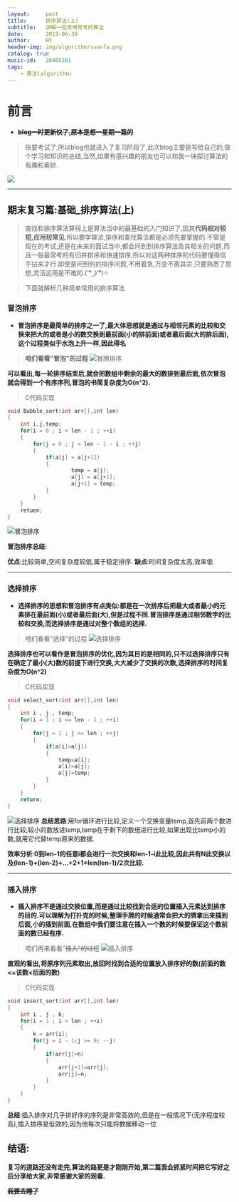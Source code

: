 ```yaml
---
layout:     post
title:      排序算法(上)
subtitle:   讲解一些常用常考的算法
date:       2019-06-30
author:     HY
header-img: img/algorithm/suanfa.png
catalog: true
music-id:   28405261
tags:
    - 算法(algorithm)
---
```


# 前言
- **~~blog一时更新快了,原本是想一星期一篇的~~**
>快要考试了,所以blog也就进入了复习阶段了,此次blog主要是写给自己的,做个学习和知识的总结,当然,如果有感兴趣的朋友也可以和我一块探讨算法的有趣和奥妙.

![](https://github.com/MHYCDH/MHYCDH.github.io/blob/master/img/hardwork/wirte17.gif?raw=true)

----

## 期末复习篇:基础_排序算法(上)

>查找和排序算法算得上是算法当中的最基础的入门知识了,因其**代码相对较短,应用较常见**,所以要学算法,排序和查找算法都是必须先要掌握的.不管是现在的考试,还是在未来的面试当中,都会问到到排序算法及其相关的问题,而且一般最常考的有归并排序和快速排序,所以对这两种排序的代码要懂得信手拈来才行.即使是问到别的排序问题,不用着急,万变不离其宗,只要熟悉了思想,灵活运用是不难的.( ͡° ͜ʖ ͡°)✧

>下面就解析几种简单常用的排序算法

### 冒泡排序
- **冒泡排序是最简单的排序之一了,最大体思想就是通过与相邻元素的比较和交换来把大的或者是小的数交换到最前面(小的排前面)或者最后面(大的排后面),这个过程类似于水泡上升一样,因此得名**
>**咱们看看"冒泡"的过程**
![冒牌排序](https://github.com/MHYCDH/MHYCDH.github.io/blob/master/img/algorithm/Bubble_sort.gif?raw=true "冒泡排序")

**可以看出,每一轮排序结束后,就会把数组中剩余的最大的数排到最后面,依次冒泡就会得到一个有序序列,冒泡的书简复杂度为O(n^2).**
>C代码实现
```c
void Bubble_sort(int arr[],int len)
{
    int i,j,temp;
    for(i = 0 ; i < len - 1 ; ++i)
    {
        for(j = 0 ; j < len - 1 - i ; ++j)
        {
            if(a[j] > a[j+1])
            {
                    temp = a[j];
                    a[j] = a[j+1];
                    a[j+1] = temp;
            }
        }
    }
    retuen;
}
```
![冒泡排序](https://github.com/MHYCDH/MHYCDH.github.io/blob/master/img/algorithm/bubble_sort2.png?raw=true)

**冒泡排序总结:**

**优点**:比较简单,空间复杂度较低,属于稳定排序.  **缺点**:时间复杂度太高,效率低

***

### 选择排序
- **选择排序的思想和冒泡排序有点类似:都是在一次排序后把最大或者最小的元素排在最前面(小)或者最后面(大),但是过程不同.冒泡排序是通过相邻数字的比较和交换,而选择排序是通过对整个数组的选择.**
>咱们看看"选择"的过程
![选择排序](https://github.com/MHYCDH/MHYCDH.github.io/blob/master/img/algorithm/select_sort.gif?raw=true "选择排序")

**选择排序也可以看作是冒泡排序的优化,因为其目的是相同的,只不过选择排序只有在确定了最小(大)数的前提下进行交换,大大减少了交换的次数,选择排序的时间复杂度为O(n^2)**
>C代码实现
```c
void select_sort(int arr[],int len)
{
    int i , j , temp;
    for(i = 1 ; i <= len - 1 ; ++i)
    {
        for(j = 1 ; j <= len ; ++j)
        {
            if(a[i]>a[j])
            {
                temp=a[i];
                a[i]=a[j];
                a[j]=temp;
            }
        }
    }
    return;
}
```
![选择排序](https://github.com/MHYCDH/MHYCDH.github.io/blob/master/img/algorithm/select_sort2.png?raw=true)
**总结思路**:用for循环进行比较,定义一个交换变量temp,首先前两个数进行比较,较小的数放进temp,temp在于剩下的数组进行比较,如果出现比temp小的数,就用它代替temp原来的数据.

**效率分析**:**0到len-1的任意i都会进行一次交换和len-1-i此比较,因此共有N此交换以及(len-1)+(len-2)+...+2+1=len(len-1)/2次比较.**

***

### 插入排序
- **插入排序不是通过交换位置,而是通过比较找到合适的位置插入元素达到排序的目的.可以理解为打扑克的时候,整理手牌的时候通常会把大的牌拿出来插到后面,小的插到前面,在数组中我们要注意在插入一个数的时候要保证这个数前面的数已经有序.**
>咱们再来看看"~~插入"的过程~~
![插入排序](https://github.com/MHYCDH/MHYCDH.github.io/blob/master/img/algorithm/insert_sort.gif?raw=true "插入排序")

**直观的看出,将原序列元素取出,放回时找到合适的位置放入排序好的数(前面的数<=该数<后面的数)**

>C代码实现
```c
void insert_sort(int arr[],int len)
{
    int i , j , k;
    for(i = 1 ; i < len ; ++i)
    {
        k = arr[i];
        for(j = i - 1;j >= 0; --j)
        {
            if(arr[j]>n)
            {
                arr[j+1]=arr[j];
                arr[j]=n;
            }
        }
    }
}
```
**总结**:插入排序对几乎排好序的序列是非常高效的,但是在一般情况下(无序程度较高),插入排序是低效的,因为他每次只能将数据移动一位

## 结语:
**复习的道路还没有走完,算法的路更是才刚刚开始,第二篇我会抓紧时间把它写好之后分享给大家,非常感谢大家的观看.**

**~~我要去睡了~~**
